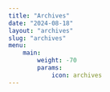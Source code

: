```yaml
---
title: "Archives"
date: "2024-08-18"
layout: "archives"
slug: "archives"
menu:
    main:
        weight: -70
        params: 
            icon: archives
---
```

